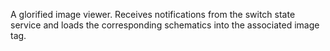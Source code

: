 A glorified image viewer. Receives notifications from the switch state service and loads the corresponding schematics into the associated image tag. 